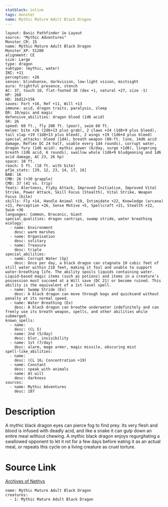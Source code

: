 ```yaml
---
statblock: inline
tags: monster
name: Mythic Mature Adult Black Dragon
---
```

```statblock
layout: Basic Pathfinder 1e Layout
source: "Mythic Adventures"
Monster_CR: 15
name: Mythic Mature Adult Black Dragon
Monster_XP: 51200
alignment: CE
size: Large
type: dragon
subtype: (mythic, water)
INI: +11
perception: +26
senses: blindsense, darkvision, low-light vision, mistsight
aura: frightful presence, stench
AC: 37, touch 10, flat-footed 36 (dex +1, natural +27, size -1)
HP: 260
HD: 16d12+156
saves: Fort +16, Ref +11, Will +13
immune: acid, dragon traits, paralysis, sleep
DR: 10/epic and magic
defensive_abilities: dragon blood (1d6 acid)
SR: 26
speed: 60 ft., fly 200 ft. (poor), swim 60 ft.
melee: bite +26 (2d6+13 plus grab), 2 claws +24 (1d8+9 plus bleed), tail slap +19 (1d8+13 plus bleed), 2 wings +19 (1d6+4 plus bleed)
special_attacks: bleed (1d4), breath weapon (80-ft. line, 14d6 acid damage, Reflex DC 24 half, usable every 1d4 rounds), corrupt water, dragon fury (1d6 acid). mythic power (6/day, surge +1d8), lingering breath (2d6 acid, 6 rounds), swallow whole (1d6+9 bludgeoning and 1d6 acid damage, AC 23, 26 hp)
space: 10 ft.
reach: 5 ft. (10 ft. with bite)
pf1e_stats: [29, 12, 23, 14, 17, 16]
BAB: 16
CMB: 26 (+30 grapple)
CMD: 37 (41 vs. trip)
feats: Alertness, Flyby Attack, Improved Initiative, Improved Vital Strike, Power Attack, Skill Focus (Stealth), Vital Strike, Weapon Focus (bite)
skills: Fly +14, Handle Animal +19, Intimidate +22, Knowledge (arcana) +21, Perception +26, Sense Motive +5, Spellcraft +21, Stealth +22, Swim +36
languages: Common, Draconic, Giant
special_qualities: dragon cantrips, swamp stride, water breathing
ecology:
  - name: Environment
    desc: warm marshes
  - name: Organisation
    desc: solitary
  - name: Treasure
    desc: triple
special_abilities:
  - name: Corrupt Water (Sp)
    desc: Once per day, a black dragon can stagnate 10 cubic feet of still water within 210 feet, making it foul and unable to support water-breathing life. The ability spoils liquids containing water. Liquid-based magic items (such as potions) and items in a creature’s possession must succeed at a Will save (DC 21) or become ruined. This ability is the equivalent of a 1st-level spell.
  - name: Swamp Stride (Ex)
    desc: A black dragon can move through bogs and quicksand without penalty at its normal speed.
  - name: Water Breathing (Ex)
    desc: A black dragon can breathe underwater indefinitely and can freely use its breath weapon, spells, and other abilities while submerged.
known_spells:
  - name:
    desc: (CL 5)
  - name: 2nd (5/day)
    desc: blur, invisibility
  - name: 1st (7/day)
    desc: alarm, mage armor, magic missile, obscuring mist
spell-like_abilities:
  - name:
    desc: (CL 16; Concentration +19)
  - name: Constant
    desc: speak with animals
  - name: At will
    desc: darkness
sources:
  - name: Mythic Adventures
    desc: 187
```
# Description
A mythic black dragon eyes can pierce fog to find prey. Its very flesh and blood is infused with deadly acid, and like a snake it can gulp down an entire meal without chewing. A mythic black dragon enjoys regurgitating a swallowed opponent to let it rot for a few days before eating it as an actual meal, or repeats this cycle on a living creature as cruel torture.
# Source Link
[Archives of Nethys](https://aonprd.com/MythicMonsterDisplay.aspx?ItemName=Mature%20Adult%20Black%20Dragon)
```encounter-table
name: Mythic Mature Adult Black Dragon
creatures:
  - 1: Mythic Mature Adult Black Dragon
```
